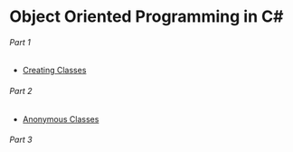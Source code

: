 # Object Oriented Programming in C#
###### Part 1
* [Creating Classes](creating-classes.md)

###### Part 2
* [Anonymous Classes](anonymous-classes.md)
###### Part 3
